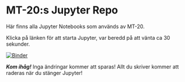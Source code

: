 # MT-20:s Jupyter Repo

Här finns alla Jupyter Notebooks som används av MT-20.

Klicka på länken för  att starta Jupyter, var beredd på att vänta ca 30 sekunder.

[![Binder](https://mybinder.org/badge_logo.svg)](https://mybinder.org/v2/gh/ErLi-MT20/MT-20_Jupyter/HEAD)

***Kom ihåg!***
Inga ändringar kommer att sparas! Allt du skriver kommer att raderas när du stänger Jupyter!
